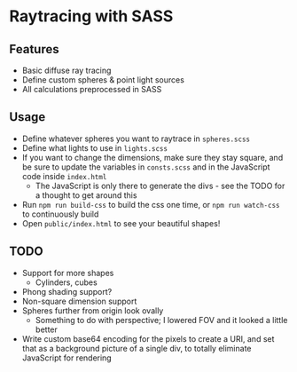 # Raytracing with SASS

## Features
* Basic diffuse ray tracing
* Define custom spheres & point light sources
* All calculations preprocessed in SASS

## Usage

* Define whatever spheres you want to raytrace in `spheres.scss`
* Define what lights to use in `lights.scss`
* If you want to change the dimensions, make sure they stay square, and be sure to update the variables in `consts.scss` and in the JavaScript code inside `index.html`
	* The JavaScript is only there to generate the divs - see the TODO for a thought to get around this
* Run `npm run build-css` to build the css one time, or `npm run watch-css` to continuously build
* Open `public/index.html` to see your beautiful shapes!

## TODO

* Support for more shapes
	* Cylinders, cubes
* Phong shading support?
* Non-square dimension support
* Spheres further from origin look ovally
    * Something to do with perspective; I lowered FOV and it looked a little better
* Write custom base64 encoding for the pixels to create a URI, and set that as a background picture of a single div, to totally eliminate JavaScript for rendering
